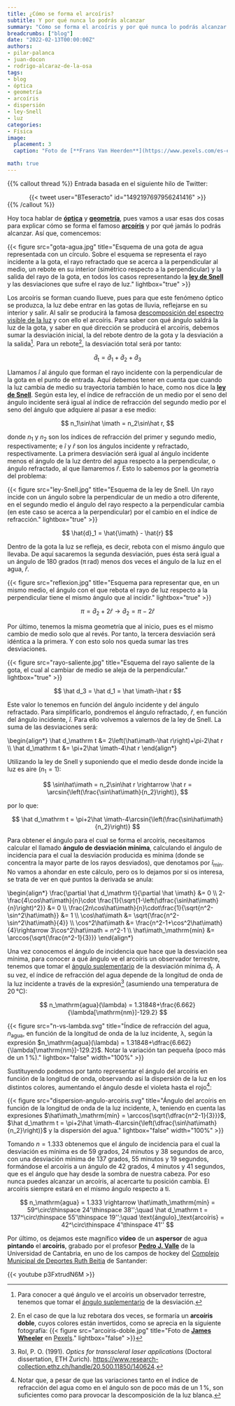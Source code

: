 ```yaml
---
title: ¿Cómo se forma el arcoíris?
subtitle: Y por qué nunca lo podrás alcanzar
summary: "Cómo se forma el arcoíris y por qué nunca lo podrás alcanzar."
breadcrumbs: ["blog"]
date: "2022-02-13T00:00:00Z"
authors:
- pilar-palanca
- juan-docon
- rodrigo-alcaraz-de-la-osa
tags:
- blog
- óptica
- geometría
- arcoíris
- dispersión
- ley-Snell
- luz
categories:
- Física
image:
  placement: 3
  caption: "Foto de [**Frans Van Heerden**](https://www.pexels.com/es-es/@frans-van-heerden-201846) en [Pexels](https://www.pexels.com/es-es/)"

math: true
---
```


{{% callout thread %}}
Entrada basada en el siguiente hilo de Twitter:
<div align="center">
{{< tweet user="BTeseracto" id="1492197697956241416" >}}
</div>
{{% /callout %}}

Hoy toca hablar de [**óptica**](https://es.wikipedia.org/wiki/Óptica) y [**geometría**](https://es.wikipedia.org/wiki/Geometr%C3%ADa), pues vamos a usar esas dos cosas para explicar cómo se forma el famoso [**arcoíris**](https://es.wikipedia.org/wiki/Arco%C3%ADris) y por qué jamás lo podrás alcanzar. Así que, comencemos:

{{< figure src="gota-agua.jpg" title="Esquema de una gota de agua representada con un círculo. Sobre el esquema se representa el rayo incidente a la gota, el rayo refractado que se acerca a la perpendicular al medio, un rebote en su interior (simétrico respecto a la perpendicular) y la salida del rayo de la gota, en todos los casos representando la [**ley de Snell**](https://es.wikipedia.org/wiki/Ley_de_Snell) y las desviaciones que sufre el rayo de luz." lightbox="true" >}}

Los arcoíris se forman cuando llueve, pues para que este fenómeno óptico se produzca, la luz debe entrar en las gotas de lluvia, reflejarse en su interior y salir. Al salir se producirá la famosa [descomposición del espectro visible de la luz](https://es.wikipedia.org/wiki/Dispersión_refractiva) y con ello el arcoíris. Para saber con qué ángulo saldrá la luz de la gota, y saber en qué dirección se producirá el arcoíris, debemos sumar la desviación inicial, la del rebote dentro de la gota y la desviación a la salida[^1]. Para un rebote[^2], la desviación total será por tanto:

[^1]: Para conocer a qué ángulo ve el arcoíris un observador terrestre, tenemos que tomar el [ángulo suplementario](https://es.wikipedia.org/wiki/Ángulos_suplementarios) de la desviación.

[^2]: En el caso de que la luz rebotara dos veces, se formaría un **arcoíris doble**, cuyos colores están invertidos, como se aprecia en la siguiente fotografía:
  {{< figure src="arcoiris-doble.jpg" title="Foto de [**James Wheeler**](https://www.pexels.com/es-es/@souvenirpixels) en [Pexels](https://www.pexels.com/es-es/)." lightbox="false" >}}

$$
\hat{d}_\mathrm t = \hat{d}_1 + \hat{d}_2 + \hat{d}_3
$$

Llamamos *i&#770;* al ángulo que forman el rayo incidente con la perpendicular de la gota en el punto de entrada. Aquí debemos tener en cuenta que cuando la luz cambia de medio su trayectoria también lo hace, como nos dice la [**ley de Snell**](https://es.wikipedia.org/wiki/Ley_de_Snell). Según esta ley, el índice de refracción de un medio por el seno del ángulo incidente será igual al índice de refracción del segundo medio por el seno del ángulo que adquiere al pasar a ese medio:

$$
n_1\sin\hat \imath = n_2\sin\hat r,
$$

donde $n_1$ y $n_2$ son los índices de refracción del primer y segundo medio, respectivamente; e *i&#770;* y *r&#770;* son los ángulos incidente y refractado, respectivamente. La primera desviación será igual al ángulo incidente menos el ángulo de la luz dentro del agua respecto a la perpendicular, o ángulo refractado, al que llamaremos *r&#770;*. Esto lo sabemos por la geometría del problema:

{{< figure src="ley-Snell.jpg" title="Esquema de la ley de Snell. Un rayo incide con un ángulo sobre la perpendicular de un medio a otro diferente, en el segundo medio el ángulo del rayo respecto a la perpendicular cambia (en este caso se acerca a la perpendicular) por el cambio en el índice de refracción." lightbox="true" >}}

$$
\hat{d}_1 = \hat{\imath} - \hat{r}
$$

Dentro de la gota la luz se refleja, es decir, rebota con el mismo ángulo que llevaba. De aquí sacaremos la segunda desviación, pues ésta será igual a un ángulo de 180 grados (π&thinsp;rad) menos dos veces el ángulo de la luz en el agua, *r&#770;*.

{{< figure src="reflexion.jpg" title="Esquema para representar que, en un mismo medio, el ángulo con el que rebota el rayo de luz respecto a la perpendicular tiene el mismo ángulo que al incidir." lightbox="true" >}}

$$
\pi = \hat d_2 + 2\hat r \rightarrow \hat d_2 = \pi-2\hat r
$$

Por último, tenemos la misma geometría que al inicio, pues es el mismo cambio de medio solo que al revés. Por tanto, la tercera desviación será idéntica a la primera. Y con esto solo nos queda sumar las tres desviaciones.

{{< figure src="rayo-saliente.jpg" title="Esquema del rayo saliente de la gota, el cual al cambiar de medio se aleja de la perpendicular." lightbox="true" >}}

$$
\hat d_3 = \hat d_1 = \hat \imath-\hat r
$$

Este valor lo tenemos en función del ángulo incidente y del ángulo refractado. Para simplificarlo, pondremos el ángulo refractado, *r&#770;*, en función del ángulo incidente, *i&#770;*. Para ello volvemos a valernos de la ley de Snell. La suma de las desviaciones será:

\begin{align*}
\hat d_\mathrm t &= 2\left(\hat\imath-\hat r\right)+\pi-2\hat r \\\\
\hat d_\mathrm t &= \pi+2\hat \imath-4\hat r
\end{align*}

Utilizando la ley de Snell y suponiendo que el medio desde donde incide la luz es aire ($n_1=1$):

$$
\sin\hat\imath = n_2\sin\hat r \rightarrow \hat r = \arcsin{\left(\frac{\sin\hat\imath}{n_2}\right)},
$$

por lo que:

$$
\hat d_\mathrm t = \pi+2\hat \imath-4\arcsin{\left(\frac{\sin\hat\imath}{n_2}\right)}
$$

Para obtener el ángulo para el cual se forma el arcoíris, necesitamos calcular el llamado **ángulo de desviación mínima**, calculando el ángulo de incidencia para el cual la desviación producida es mínima (donde se concentra la mayor parte de los rayos desviados), que denotamos por *i&#770;*<sub>mín</sub>. No vamos a ahondar en este cálculo, pero os lo dejamos por si os interesa, se trata de ver en qué puntos la derivada se anula:

\begin{align*}
\frac{\partial \hat d_\mathrm t}{\partial \hat \imath} &= 0 \\\\
2-\frac{4\cos\hat\imath}{n}\cdot \frac{1}{\sqrt{1-\left(\dfrac{\sin\hat\imath}{n}\right)^2}} &= 0 \\\\
\frac{2n\cos\hat\imath}{n}\cdot\frac{1}{\sqrt{n^2-\sin^2\hat\imath}} &= 1 \\\\
\cos\hat\imath &= \sqrt{\frac{n^2-\sin^2\hat\imath}{4}} \\\\
\cos^2\hat\imath &= \frac{n^2-1+\cos^2\hat\imath}{4}\rightarrow 3\cos^2\hat\imath = n^2-1 \\\\
\hat\imath_\mathrm{mín} &= \arccos{\sqrt{\frac{n^2-1}{3}}}
\end{align*}

Una vez conocemos el ángulo de incidencia que hace que la desviación sea mínima, para conocer a qué ángulo ve el arcoíris un observador terrestre, tenemos que tomar el [ángulo suplementario](https://es.wikipedia.org/wiki/Ángulos_suplementarios) de la desviación mínima $\hat d_\mathrm t$. A su vez, el índice de refracción del agua depende de la longitud de onda de la luz incidente a través de la expresión[^3] (asumiendo una temperatura de 20&thinsp;&deg;C):

[^3]: Rol, P. O. (1991). *Optics for transscleral laser applications* (Doctoral dissertation, ETH Zurich). https://www.research-collection.ethz.ch/handle/20.500.11850/140624.

$$
n_\mathrm{agua}(\lambda) = 1.31848+\frac{6.662}{\lambda[\mathrm{nm}]-129.2}
$$

{{< figure src="n-vs-lambda.svg" title="Índice de refracción del agua, *n*<sub>agua</sub>, en función de la longitud de onda de la luz incidente, λ, según la expresión $n_\mathrm{agua}(\lambda) = 1.31848+\dfrac{6.662}{\lambda[\mathrm{nm}]-129.2}$. Notar la variación tan pequeña (poco más de un 1&thinsp;%)." lightbox="false" width="100%" >}}

Sustituyendo podemos por tanto representar el ángulo del arcoíris en función de la longitud de onda, observando así la dispersión de la luz en los distintos colores, aumentando el ángulo desde el violeta hasta el rojo[^4]:

[^4]: Notar que, a pesar de que las variaciones tanto en el índice de refracción del agua como en el ángulo son de poco más de un 1&thinsp;%, son suficientes como para provocar la descomposición de la luz blanca.

{{< figure src="dispersion-angulo-arcoiris.svg" title="Ángulo del arcoíris en función de la longitud de onda de la luz incidente, λ, teniendo en cuenta las expresiones $\hat\imath_\mathrm{mín} = \arccos{\sqrt{\dfrac{n^2-1}{3}}}$, $\hat d_\mathrm t = \pi+2\hat \imath-4\arcsin{\left(\dfrac{\sin\hat\imath}{n_2}\right)}$ y la dispersión del agua." lightbox="false" width="100%" >}}

Tomando $n = 1.333$ obtenemos que el ángulo de incidencia para el cual la desviación es mínima es de 59 grados, 24 minutos y 38 segundos de arco, con una desviación mínima de 137 grados, 55 minutos y 19 segundos, formándose el arcoíris a un ángulo de 42 grados, 4 minutos y 41 segundos, que es el ángulo que hay desde la sombra de nuestra cabeza. Por eso nunca puedes alcanzar un arcoíris, al acercarte tu posición cambia. El arcoíris siempre estará en el mismo ángulo respecto a ti.

$$
n_\mathrm{agua} = 1.333 \rightarrow \hat\imath_\mathrm{mín} = 59^\circ\thinspace 24'\thinspace 38'';\quad \hat d_\mathrm t = 137^\circ\thinspace 55'\thinspace 19'';\quad \text{ángulo}_\text{arcoíris} = 42^\circ\thinspace 4'\thinspace 41''
$$

Por último, os dejamos este magnífico **vídeo** de un **aspersor** de agua **pintando** el **arcoíris**, grabado por el profesor [**Pedro J. Valle**](https://web.unican.es/portal-investigador/personal-investigador/detalle-investigador?i=27271A6F6E551FBB) de la Universidad de Cantabria, en uno de los campos de hockey del [Complejo Municipal de Deportes Ruth Beitia](https://www.santanderdeportes.com/static.php?c=8) de Santander: 

{{< youtube p3FxtrudN6M >}}